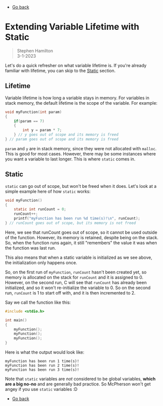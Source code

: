 - [Go back](README.md)

# Extending Variable Lifetime with Static
> Stephen Hamilton  
> 3-1-2023

Let's do a quick refresher on what variable lifetime is.
If you're already familiar with lifetime, you can skip to the
[Static](#static) section.

## Lifetime
Variable lifetime is how long a variable stays in memory.
For variables in stack memory, the default lifetime is the scope of the variable.
For example:
```c
void myFunction(int param)
{
    if(param == 7)
    {
        int y = param * 7;
    } // y goes out of scope and its memory is freed
} // param goes out of scope and its memory is freed
```
`param` and `y` are in stack memory, since they were not allocated with `malloc`.
This is good for most cases.
However, there may be some instances where you want a variable to last longer.
This is where `static` comes in.

## Static
`static` can go out of scope, but won't be freed when it does.
Let's look at a simple example here of how `static` works:
```c
void myFunction()
{
    static int runCount = 0;
    runCount++;
    printf("myFunction has been run %d time(s)!\n", runCount);
} // runCount goes out of scope, but its memory is not freed
```
Here, we see that runCount goes out of scope,
so it cannot be used outside of the function.
However, its memory is retained, despite being on the stack.
So, when the function runs again, it still "remembers" the value
it was when the function was last run.

This also means that when a static variable is initialized as we see above,
the initialization only happens once.

So, on the first run of `myFunction`, `runCount` hasn't been created yet,
so memory is allocated on the stack for `runCount` and it is assigned to 0.
However, on the second run, C will see that `runCount` has already been
initialized, and so it won't re-initialize the variable to 0.
So on the second run, `runCount` is 1 to start off with, and it is then
incremented to 2.

Say we call the function like this:
```c
#include <stdio.h>

int main()
{
    myFunction();
    myFunction();
    myFunction();
}
```
Here is what the output would look like:
```
myFunction has been run 1 time(s)!
myFunction has been run 2 time(s)!
myFunction has been run 3 time(s)!
```

Note that `static` variables are *not* considered to be global variables,
**which are a big no-no** and are generally bad practice.
So McPherson won't get angey if you use `static` variables :D

- [Go back](README.md)
